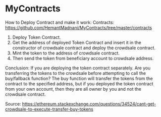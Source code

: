 # MyContracts
How to Deploy Contract and make it work:
Contracts: https://github.com/HemantMadnani/MyContracts/tree/master/contracts


1. Deploy Token Contract.
2. Get the address of deployed Token Contract and insert it in the constructor of crowdsale contract and deploy the crowdsale contract.
3. Mint the token to the address of crowdsale contract.
4. Then send the token from beneficiary account to crowdsale address.

Conclusion: 
If you are deploying the token contract separately. Are you transferring the tokens to the crowdsale before attempting to call the buy/fallback function? The buy function will transfer the tokens from the contract to the specified address, but if you deployed the token contract from your own account, then they are all owner by you and not the crowdsale contract.

Source: 
https://ethereum.stackexchange.com/questions/34524/cant-get-crowdsale-to-execute-transfer-buy-tokens
